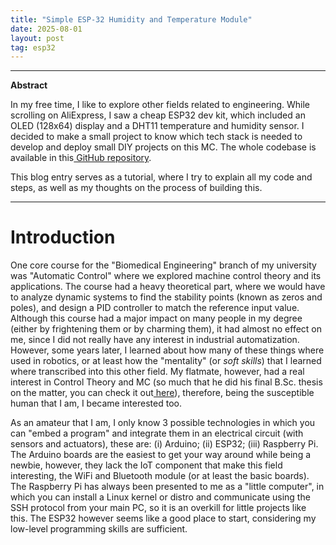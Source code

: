 ```yaml
---
title: "Simple ESP-32 Humidity and Temperature Module"
date: 2025-08-01
layout: post
tag: esp32
---
```


---
**Abstract**

In my free time, I like to explore other fields related to engineering. While scrolling on AliExpress, I saw a cheap ESP32 dev kit, which included an OLED (128x64) display and a DHT11 temperature and humidity sensor. I decided to make a small project to know which tech stack is needed to develop and deploy small DIY projects on this MC. The whole codebase is available in this<a href="https://github.com/MarioPasc/ESP32_HUMIDITYTEMPERATURE"> GitHub repository</a>. 

This blog entry serves as a tutorial, where I try to explain all my code and steps, as well as my thoughts on the process of building this.

---

# Introduction

One core course for the "Biomedical Engineering" branch of my university was "Automatic Control" where we explored machine control theory and its applications. The course had a heavy theoretical part, where we would have to analyze dynamic systems to find the stability points (known as zeros and poles), and design a PID controller to match the reference input value. Although this course had a major impact on many people in my degree (either by frightening them or by charming them), it had almost no effect on me, since I did not really have any interest in industrial automatization. However, some years later, I learned about how many of these things where used in robotics, or at least how the "mentality" (or *soft skills*) that I learned where transcribed into this other field. My flatmate, however, had a real interest in Control Theory and MC (so much that he did his final B.Sc. thesis on the matter, you can check it out<a href="https://github.com/GonzaloM786/SVM-based-closed-loop-anesthesia-control-system"> here</a>), therefore, being the susceptible human that I am, I became interested too.

As an amateur that I am, I only know 3 possible technologies in which you can "embed a program" and integrate them in an electrical circuit (with sensors and actuators), these are: (i) Arduino; (ii) ESP32; (iii) Raspberry Pi. The Arduino boards are the easiest to get your way around while being a newbie, however, they lack the IoT component that make this field interesting, the WiFi and Bluetooth module (or at least the basic boards). The Raspberry Pi has always been presented to me as a "little computer", in which you can install a Linux kernel or distro and communicate using the SSH protocol from your main PC, so it is an overkill for little projects like this. The ESP32 however seems like a good place to start, considering my low-level programming skills are sufficient.

